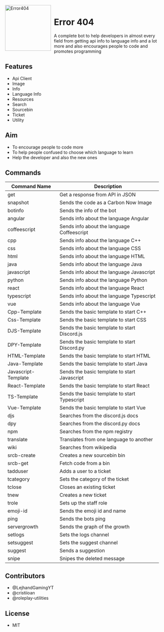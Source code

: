 <img width="150" height="150" align="left" style="float: left; margin: 0 10px 0 0;" alt="Error404" src="https://media.discordapp.net/attachments/840134013724131359/841607306088808448/2068213.jpg?width=427&height=427"> 

# Error 404

A complete bot to help developers in almost every field from getting api info to language info and a lot more and also encourages people to code and promotes programming

## Features

- Api Client
- Image
- Info
- Language Info
- Resources
- Search
- Sourcebin
- Ticket
- Utility

## Aim

- To encourage people to code more
- To help people confused to choose which language to learn
- Help the developer and also the new ones

## Commands

| Command Name | Description                                |
|--------------|--------------------------------------------|
| get          | Get a response from API in JSON            |
| snapshot     | Sends the code as a Carbon Now Image       |
| botinfo      | Sends the info of the bot                  |
| angular      | Sends info about the language Angular      |
| coffeescript | Sends info about the language Coffeescript |
| cpp          | Sends info about the language C++          |
| css          | Sends info about the language CSS          |
| html         | Sends info about the language HTML         |
| java         | Sends info about the language Java         |
| javascript   | Sends info about the language Javascript   |
| python       | Sends info about the language Python       |
| react        | Sends info about the language React        |
| typescript   | Sends info about the language Typescript   |
| vue          | Sends info about the language Vue          |
| Cpp-Template        | Sends the basic template to start C++        |
| Css-Template        | Sends the basic template to start CSS        |
| DJS-Template        | Sends the basic template to start Discord.js |
| DPY-Template        | Sends the basic template to start Discord.py |
| HTML-Template       | Sends the basic template to start HTML       |
| Java-Template       | Sends the basic template to start Java       |
| Javascript-Template | Sends the basic template to start Javascript |
| React-Template      | Sends the basic template to start React      |
| TS-Template         | Sends the basic template to start Typescript |
| Vue-Template        | Sends the basic template to start Vue        |
| djs                 | Searches from the discord.js docs            |
| dpy                 | Searches from the discord.py docs            |
| npm                 | Searches from the npm registry               |
| translate           | Translates from one language to another      |
| wiki         | Searches from wikipedia         |
| srcb-create  | Creates a new sourcebin bin     |
| srcb-get     | Fetch code from a bin           |
| tadduser     | Adds a user to a ticket         |
| tcategory    | Sets the category of the ticket |
| tclose       | Closes an existing ticket       |
| tnew         | Creates a new ticket            |
| trole        | Sets up the staff role          |
| emoji-id     | Sends the emoji id and name     |
| ping         | Sends the bots ping             |
| servergrowth | Sends the graph of the growth   |
| setlogs      | Sets the logs channel           |
| setsuggest   | Sets the suggest channel        |
| suggest      | Sends a suggestion              |
| snipe        | Snipes the deleted message      |

## Contributors
- @LejhandGamingYT
- @cristiioan
- @roleplay-utilities

## License
- MIT
